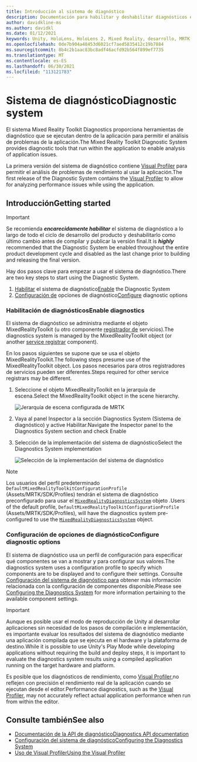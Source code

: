 ```yaml
---
title: Introducción al sistema de diagnóstico
description: Documentación para habilitar y deshabilitar diagnósticos en MRTK
author: davidkline-ms
ms.author: davidkl
ms.date: 01/12/2021
keywords: Unity, HoloLens, HoloLens 2, Mixed Reality, desarrollo, MRTK
ms.openlocfilehash: 0de7b904a48453d6021cf7aed5835412c19b7884
ms.sourcegitcommit: 8b4c2b1aac83bc8adf46acfd92b564f899ef7735
ms.translationtype: MT
ms.contentlocale: es-ES
ms.lasthandoff: 06/30/2021
ms.locfileid: "113121783"
---
```

# <a name="diagnostic-system"></a><span data-ttu-id="700c9-104">Sistema de diagnóstico</span><span class="sxs-lookup"><span data-stu-id="700c9-104">Diagnostic system</span></span>

<span data-ttu-id="700c9-105">El sistema Mixed Reality Toolkit Diagnostics proporciona herramientas de diagnóstico que se ejecutan dentro de la aplicación para permitir el análisis de problemas de la aplicación.</span><span class="sxs-lookup"><span data-stu-id="700c9-105">The Mixed Reality Toolkit Diagnostic System provides diagnostic tools that run within the application to enable analysis of application issues.</span></span>

<span data-ttu-id="700c9-106">La primera versión del sistema de diagnóstico contiene [Visual Profiler](using-visual-profiler.md) para permitir el análisis de problemas de rendimiento al usar la aplicación.</span><span class="sxs-lookup"><span data-stu-id="700c9-106">The first release of the Diagnostic System contains the [Visual Profiler](using-visual-profiler.md) to allow for analyzing performance issues while using the application.</span></span>

## <a name="getting-started"></a><span data-ttu-id="700c9-107">Introducción</span><span class="sxs-lookup"><span data-stu-id="700c9-107">Getting started</span></span>

> [!IMPORTANT]
> <span data-ttu-id="700c9-108">Se recomienda **_encarecidamente habilitar_** el sistema de diagnóstico a lo largo de todo el ciclo de desarrollo del producto y deshabilitarlo como último cambio antes de compilar y publicar la versión final.</span><span class="sxs-lookup"><span data-stu-id="700c9-108">It is **_highly_** recommended that the Diagnostic System be enabled throughout the entire product development cycle and disabled as the last change prior to building and releasing the final version.</span></span>

<span data-ttu-id="700c9-109">Hay dos pasos clave para empezar a usar el sistema de diagnóstico.</span><span class="sxs-lookup"><span data-stu-id="700c9-109">There are two key steps to start using the Diagnostic System.</span></span>

1. <span data-ttu-id="700c9-110">[Habilitar](#enable-diagnostics) el sistema de diagnóstico</span><span class="sxs-lookup"><span data-stu-id="700c9-110">[Enable](#enable-diagnostics) the Diagnostic System</span></span>
2. <span data-ttu-id="700c9-111">[Configuración de](#configure-diagnostic-options) opciones de diagnóstico</span><span class="sxs-lookup"><span data-stu-id="700c9-111">[Configure](#configure-diagnostic-options) diagnostic options</span></span>

### <a name="enable-diagnostics"></a><span data-ttu-id="700c9-112">Habilitación de diagnósticos</span><span class="sxs-lookup"><span data-stu-id="700c9-112">Enable diagnostics</span></span>

<span data-ttu-id="700c9-113">El sistema de diagnóstico se administra mediante el objeto MixedRealityToolkit (u otro componente [registrador de](xref:Microsoft.MixedReality.Toolkit.IMixedRealityServiceRegistrar) servicios).</span><span class="sxs-lookup"><span data-stu-id="700c9-113">The diagnostics system is managed by the MixedRealityToolkit object (or another [service registrar](xref:Microsoft.MixedReality.Toolkit.IMixedRealityServiceRegistrar) component).</span></span>

<span data-ttu-id="700c9-114">En los pasos siguientes se supone que se usa el objeto MixedRealityToolkit.</span><span class="sxs-lookup"><span data-stu-id="700c9-114">The following steps presume use of the MixedRealityToolkit object.</span></span> <span data-ttu-id="700c9-115">Los pasos necesarios para otros registradores de servicios pueden ser diferentes.</span><span class="sxs-lookup"><span data-stu-id="700c9-115">Steps required for other service registrars may be different.</span></span>

1. <span data-ttu-id="700c9-116">Seleccione el objeto MixedRealityToolkit en la jerarquía de escena.</span><span class="sxs-lookup"><span data-stu-id="700c9-116">Select the MixedRealityToolkit object in the scene hierarchy.</span></span>

    ![Jerarquía de escena configurada de MRTK](../images/MRTK_ConfiguredHierarchy.png)

1. <span data-ttu-id="700c9-118">Vaya al panel Inspector a la sección Diagnostics System (Sistema de diagnóstico) y active Habilitar.</span><span class="sxs-lookup"><span data-stu-id="700c9-118">Navigate the Inspector panel to the Diagnostics System section and check Enable</span></span>
1. <span data-ttu-id="700c9-119">Selección de la implementación del sistema de diagnóstico</span><span class="sxs-lookup"><span data-stu-id="700c9-119">Select the Diagnostics System implementation</span></span>

    ![Selección de la implementación del sistema de diagnóstico](../images/diagnostics/DiagnosticsSelectSystemType.png)

> [!NOTE]
> <span data-ttu-id="700c9-121">Los usuarios del perfil predeterminado `DefaultMixedRealityToolkitConfigurationProfile` (Assets/MRTK/SDK/Profiles) tendrán el sistema de diagnóstico preconfigurado para usar el [`MixedRealityDiagnosticsSystem`](xref:Microsoft.MixedReality.Toolkit.Diagnostics.MixedRealityDiagnosticsSystem) objeto .</span><span class="sxs-lookup"><span data-stu-id="700c9-121">Users of the default profile, `DefaultMixedRealityToolkitConfigurationProfile` (Assets/MRTK/SDK/Profiles), will have the diagnostics system pre-configured to use the [`MixedRealityDiagnosticsSystem`](xref:Microsoft.MixedReality.Toolkit.Diagnostics.MixedRealityDiagnosticsSystem) object.</span></span>

### <a name="configure-diagnostic-options"></a><span data-ttu-id="700c9-122">Configuración de opciones de diagnóstico</span><span class="sxs-lookup"><span data-stu-id="700c9-122">Configure diagnostic options</span></span>

<span data-ttu-id="700c9-123">El sistema de diagnóstico usa un perfil de configuración para especificar qué componentes se van a mostrar y para configurar sus valores.</span><span class="sxs-lookup"><span data-stu-id="700c9-123">The diagnostics system uses a configuration profile to specify which components are to be displayed and to configure their settings.</span></span> <span data-ttu-id="700c9-124">Consulte [Configuración del sistema de diagnóstico para](configuring-diagnostics.md) obtener más información relacionada con la configuración de componentes disponible.</span><span class="sxs-lookup"><span data-stu-id="700c9-124">Please see [Configuring the Diagnostics System](configuring-diagnostics.md) for more information pertaining to the available component settings.</span></span>

> [!IMPORTANT]
> <span data-ttu-id="700c9-125">Aunque es posible usar el modo de reproducción de Unity al desarrollar aplicaciones sin necesidad de los pasos de compilación e implementación, es importante evaluar los resultados del sistema de diagnóstico mediante una aplicación compilada que se ejecuta en el hardware y la plataforma de destino.</span><span class="sxs-lookup"><span data-stu-id="700c9-125">While it is possible to use Unity's Play Mode while developing applications without requiring the build and deploy steps, it is important to evaluate the diagnostics system results using a compiled application running on the target hardware and platform.</span></span>
>
> <span data-ttu-id="700c9-126">Es posible que los diagnósticos de rendimiento, como [Visual Profiler,](using-visual-profiler.md)no reflejen con precisión el rendimiento real de la aplicación cuando se ejecutan desde el editor.</span><span class="sxs-lookup"><span data-stu-id="700c9-126">Performance diagnostics, such as the [Visual Profiler](using-visual-profiler.md), may not accurately reflect actual application performance when run from within the editor.</span></span>

## <a name="see-also"></a><span data-ttu-id="700c9-127">Consulte también</span><span class="sxs-lookup"><span data-stu-id="700c9-127">See also</span></span>

- [<span data-ttu-id="700c9-128">Documentación de la API de diagnóstico</span><span class="sxs-lookup"><span data-stu-id="700c9-128">Diagnostics API documentation</span></span>](xref:Microsoft.MixedReality.Toolkit.Diagnostics)
- [<span data-ttu-id="700c9-129">Configuración del sistema de diagnóstico</span><span class="sxs-lookup"><span data-stu-id="700c9-129">Configuring the Diagnostics System</span></span>](configuring-diagnostics.md)
- [<span data-ttu-id="700c9-130">Uso de Visual Profiler</span><span class="sxs-lookup"><span data-stu-id="700c9-130">Using the Visual Profiler</span></span>](using-visual-profiler.md)
